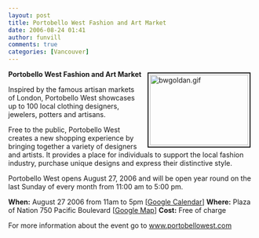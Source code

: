 ```yaml
---
layout: post
title: Portobello West Fashion and Art Market
date: 2006-08-24 01:41
author: funvill
comments: true
categories: [Vancouver]
---
```

<a href="http://blog.abluestar.com/public/uploads/2006/bwgoldan.gif" rel="lightbox"><img src="http://blog.abluestar.com/public/uploads/2006/.thumbs/.bwgoldan.gif" alt="bwgoldan.gif" title="bwgoldan.gif" style="margin: 5px 10px; padding: 3px" align="right" border="2" height="143" width="200" /></a>

<strong>Portobello West Fashion and Art Market</strong>

Inspired by the famous artisan markets of London, Portobello West showcases up to 100 local clothing designers, jewelers, potters and artisans.

Free to the public, Portobello West creates a new shopping experience by bringing together a variety of designers and artists. It provides a place for individuals to support the local fashion industry, purchase unique designs and express their distinctive style.

Portobello West opens August 27, 2006 and will be open year round on the last Sunday of every month from 11:00 am to 5:00 pm.

<strong>When:</strong> August 27 2006 from 11am to 5pm [<a href="http://www.google.com/calendar/event?action=TEMPLATE&amp;tmeid=cTRkaTZqYzcwdjM5YmV2Mmtqa2lrdHB0bXMgYnIwbmZqaDYyNjQ1YXJoMmJ1azNzYWY5ODRAZ3JvdXAuY2FsZW5kYXIuZ29vZ2xlLmNvbQ&amp;tmsrc=YnIwbmZqaDYyNjQ1YXJoMmJ1azNzYWY5ODRAZ3JvdXAuY2FsZW5kYXIuZ29vZ2xlLmNvbQ" target="_blank">Google Calendar</a>]
<strong>Where:</strong> Plaza of Nation 750 Pacific Boulevard [<a href="http://maps.google.ca/maps?f=q&amp;hl=en&amp;q=750+Pacific+Boulevard,+Vancouver,+BC+V6B+5E7&amp;ie=UTF8&amp;z=14&amp;ll=49.280572,-123.109703&amp;spn=0.020493,0.084801&amp;om=1&amp;iwloc=A">Google Map</a>]
<strong>Cost:</strong> Free of charge

For more information about the event go to <a href="http://www.portobellowest.com">www.portobellowest.com</a>
